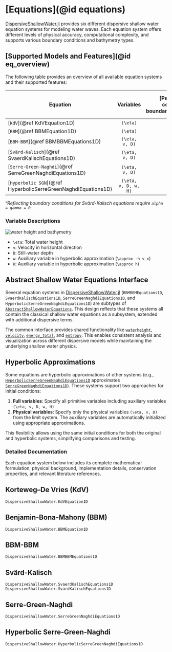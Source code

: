 # [Equations](@id equations)

[DispersiveShallowWater.jl](https://github.com/NumericalMathematics/DispersiveShallowWater.jl) provides six different dispersive shallow water equation systems for modeling water waves. Each equation system offers different levels of physical accuracy, computational complexity, and supports various boundary conditions and bathymetry types.

## [Supported Models and Features](@id eq_overview)

The following table provides an overview of all available equation systems and their supported features:

| Equation | Variables | [Periodic boundary conditions](@ref boundary_condition_periodic) | [Reflecting boundary conditions](@ref boundary_condition_reflecting) | [Flat Bathymetry](@ref bathymetry_flat) | [Mild-slope Bathymetry](@ref bathymetry_mild_slope) | [Variable Bathymetry](@ref bathymetry_variable) | Relaxation | Source Terms |
|----------|:---------:|:-----------:|:-------------:|:----:|:-----------:|:--------:|:----------:|:-------:|
| [`KdV`](@ref KdVEquation1D) | ``(\eta)`` | ✅ | ❌ | ✅ | ❌ | ❌ | ✅ | ✅ |
| [`BBM`](@ref BBMEquation1D) | ``(\eta)`` | ✅ | ❌ | ✅ | ❌ | ❌ | ✅ | ✅ |
| [`BBM-BBM`](@ref BBMBBMEquations1D) | ``(\eta, v, D)`` | ✅ | ✅ | ✅ | ❌ | ✅ | ✅ | ✅ |
| [`Svärd-Kalisch`](@ref SvaerdKalischEquations1D) | ``(\eta, v, D)`` | ✅ | ✅ᵃ | ❌ | ❌ | ✅ | ✅ | ✅ |
| [`Serre-Green-Naghdi`](@ref SerreGreenNaghdiEquations1D) | ``(\eta, v, D)`` | ✅ | ✅ | ✅ | ✅ | ✅ | ✅ | ✅ |
| [`Hyperbolic SGN`](@ref HyperbolicSerreGreenNaghdiEquations1D) |``(\eta, v, D, w, H)`` | ✅ | ✅ | ✅ | ✅ | ❌ | ✅ | ✅ |

*ᵃReflecting boundary conditions for Svärd-Kalisch equations require `alpha = gamma = 0`*

### Variable Descriptions

![water height and bathymetry](bathymetry.png)

- ``\eta``: Total water height
- ``v``: Velocity in horizontal direction  
- ``D``: Still-water depth
- ``w``: Auxiliary variable in hyperbolic approximation (``\approx -h v_x``)
- ``H``: Auxiliary variable in hyperbolic approximation (``\approx h``)


## Abstract Shallow Water Equations Interface

Several equation systems in [DispersiveShallowWater.jl](https://github.com/NumericalMathematics/DispersiveShallowWater.jl) (`BBMBBMEquations1D`, `SvaerdKalischEquations1D`, `SerreGreenNaghdiEquations1D`, and `HyperbolicSerreGreenNaghdiEquations1D`) are subtypes of [`AbstractShallowWaterEquations`](@ref). This design reflects that these systems all contain the classical shallow water equations as a subsystem, extended with additional dispersive terms.

The common interface provides shared functionality like [`waterheight`](@ref), [`velocity`](@ref), [`energy_total`](@ref), and [`entropy`](@ref). This enables consistent analysis and visualization across different dispersive models while maintaining the underlying shallow water physics.

## Hyperbolic Approximations

Some equations are hyperbolic approximations of other systems (e.g., [`HyperbolicSerreGreenNaghdiEquations1D`](@ref) approximates [`SerreGreenNaghdiEquations1D`](@ref)). These systems support two approaches for initial conditions:

1. **Full variables**: Specify all primitive variables including auxiliary variables ``(\eta, v, D, w, H)``
2. **Physical variables**: Specify only the physical variables ``(\eta, v, D)`` from the limit system. The auxiliary variables are automatically initialized using appropriate approximations.

This flexibility allows using the same initial conditions for both the original and hyperbolic systems, simplifying comparisons and testing.

### Detailed Documentation

Each equation system below includes its complete mathematical formulation, physical background, implementation details, conservation properties, and relevant literature references.

## Korteweg–De Vries (KdV)

```@docs
DispersiveShallowWater.KdVEquation1D
```

## Benjamin-Bona-Mahony (BBM)

```@docs
DispersiveShallowWater.BBMEquation1D
```

## BBM-BBM

```@docs
DispersiveShallowWater.BBMBBMEquations1D
```

## Svärd-Kalisch

```@docs
DispersiveShallowWater.SvaerdKalischEquations1D
DispersiveShallowWater.SvärdKalischEquations1D
```

## Serre-Green-Naghdi

```@docs
DispersiveShallowWater.SerreGreenNaghdiEquations1D
```

## Hyperbolic Serre-Green-Naghdi

```@docs
DispersiveShallowWater.HyperbolicSerreGreenNaghdiEquations1D
```
